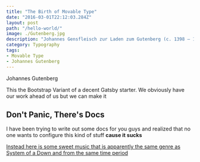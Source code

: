 ```yaml
---
title: "The Birth of Movable Type"
date: "2016-03-01T22:12:03.284Z"
layout: post
path: "/hello-world/"
image: ./Gutenberg.jpg
description: "Johannes Gensfleisch zur Laden zum Gutenberg (c. 1398 – 1468) was a German blacksmith, goldsmith, printer, and publisher who introduced printing to Europe."
category: Typography
tags:
- Movable Type
- Johannes Gutenberg
---
```


<figcaption>Johannes Gutenberg</figcaption>

This the Bootstrap Variant of a decent Gatsby starter. We obviously have our work ahead of us but we can make it
<!--more-->

## Don't Panic, There's Docs
I have been trying to write out some docs for you guys and realized that no one
wants to configure this kind of stuff **cause it sucks**

[Instead here is some sweet music that is apparently the same genre as System of a Down and from the same time period](https://www.youtube.com/watch?v=N4uMygXoVNk&list=PLxAN7rPMDiScPsSG8F2W-VUw8H1-CzuGI&index=7)
